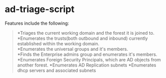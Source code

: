 # ad-triage-script
Features include the following:
>*Triages the current working domain and the forest it is joined to.<br />
>*Enumerates the trusts(both outbound and inbound) currently established within the working domain.<br />
>*Enumerates the universal groups and it's members.<br />
>*Finds the Enterprise admins group and enumerates it's members.<br />
>*Enumerates Foreign Security Principals, which are AD objects from another forest.
>*Enumerates AD Replication subnets
>*Enumerates dhcp servers and associated subnets
